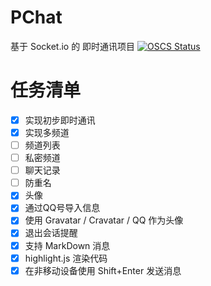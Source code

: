 # PChat
基于 Socket.io 的 即时通讯项目
[![OSCS Status](https://www.oscs1024.com/platform/badge/moieo/PChat.svg?size=large)](https://www.oscs1024.com/project/moieo/PChat?ref=badge_large)

# 任务清单
- [x] 实现初步即时通讯
- [x] 实现多频道
- [ ] 频道列表
- [ ] 私密频道
- [ ] 聊天记录
- [ ] 防重名
- [x] 头像
- [x] 通过QQ号导入信息
- [x] 使用 Gravatar / Cravatar / QQ 作为头像
- [x] 退出会话提醒
- [x] 支持 MarkDown 消息
- [x] highlight.js 渲染代码
- [x] 在非移动设备使用 Shift+Enter 发送消息
